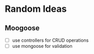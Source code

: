 # Random Ideas

## Moogoose

- [ ] use controllers for CRUD operations
- [ ] use mongoose for validation